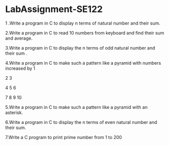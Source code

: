 # LabAssignment-SE122

1 .Write a program in C to display n terms of natural number and their sum.

2.Write a program in C to read 10 numbers from keyboard and find their sum and average.

3.Write a program in C to display the n terms of odd natural number and their sum .

4.Write a program in C to make such a pattern like a pyramid with numbers increased by 1

2 3

4 5 6

7 8 9 10

5.Write a program in C to make such a pattern like a pyramid with an asterisk.

6.Write a program in C to display the n terms of even natural number and their sum.

7.Write a C program to print prime number from 1 to 200

